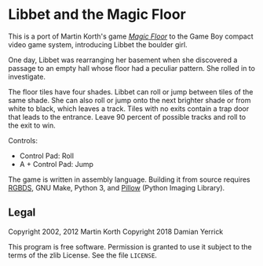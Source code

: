 Libbet and the Magic Floor
==========================
This is a port of Martin Korth's game _[Magic Floor]_ to the Game Boy
compact video game system, introducing Libbet the boulder girl.

One day, Libbet was rearranging her basement when she discovered
a passage to an empty hall whose floor had a peculiar pattern.
She rolled in to investigate.

The floor tiles have four shades. Libbet can roll or jump between
tiles of the same shade. She can also roll or jump onto the next
brighter shade or from white to black, which leaves a track.
Tiles with no exits contain a trap door that leads to the entrance.
Leave 90 percent of possible tracks and roll to the exit to win.

Controls:

- Control Pad: Roll
- A + Control Pad: Jump

The game is written in assembly language.  Building it from source
requires [RGBDS], GNU Make, Python 3, and [Pillow] (Python Imaging
Library).

Legal
-----
Copyright 2002, 2012 Martin Korth
Copyright 2018 Damian Yerrick

This program is free software.  Permission is granted to use it
subject to the terms of the zlib License.  See the file `LICENSE`.


[Magic Floor]: https://problemkaputt.de/magicflr.htm
[RGBDS]: https://github.com/rednex/rgbds
[Pillow]: https://pillow.readthedocs.io/
